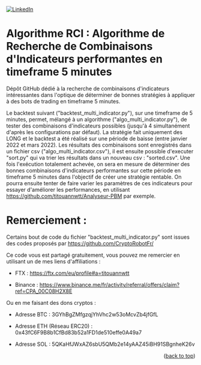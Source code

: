 <div id="top"></div>

[![LinkedIn][linkedin-shield]][linkedin-url]
# Algorithme RCI : Algorithme de Recherche de Combinaisons d'Indicateurs performantes en timeframe 5 minutes

Dépôt GitHub dédié à la recherche de combinaisons d'indicateurs intéressantes dans l'optique de déterminer de bonnes stratégies à appliquer à des bots de trading en timeframe 5 minutes.

Le backtest suivant ("backtest_multi_indicator.py"), sur une timeframe de 5 minutes, permet, mélangé à un algorithme ("algo_multi_indicator.py"), de tester des combinaisons d'indicateurs possibles (jusqu'à 4 simultanément d'après les configurations par défaut). La stratégie fait uniquement des LONG et le backtest a été réalisé sur une période de baisse (entre janvier 2022 et mars 2022).
Les résultats des combinaisons sont enregistrés dans un fichier csv ("algo_multi_indicator.csv"), il est ensuite possible d'executer "sort.py" qui va trier les résultats dans un nouveau csv : "sorted.csv".
Une fois l'exécution totalement achevée, on sera en mesure de déterminer des bonnes combinaisons d'indicateurs performantes sur cette période en timeframe 5 minutes dans l'objectif de créer une stratégie rentable. 
On pourra ensuite tenter de faire varier les paramètres de ces indicateurs pour essayer d'améliorer les performances, en utilisant https://github.com/titouannwtt/Analyseur-PBM par exemple.

# Remerciement :
Certains bout de code du fichier "backtest_multi_indicator.py" sont issues des codes proposés par https://github.com/CryptoRobotFr/

Ce code vous est partagé gratuitement, vous pouvez me remercier en utilisant un de mes liens d'affiliations :

- FTX : https://ftx.com/eu/profile#a=titouannwtt

- Binance : https://www.binance.me/fr/activity/referral/offers/claim?ref=CPA_00C08H2X8E

Ou en me faisant des dons cryptos :

- Adresse BTC : 3GYhBgZMfgzqjYhVhc2w53oMcvZb4jfGfL

- Adresse ETH (Réseau ERC20) : 0x43fC6F9B8b1CfBd83b52a1FD1de510effe0A49a7

- Adresse SOL : 5QKaHfJWxAZ6sbU5QMb2e14yAAZ45iBH91SBgnheK26v

<p align="right">(<a href="#top">back to top</a>)</p>

[linkedin-shield]: https://img.shields.io/badge/-LinkedIn-black.svg?style=for-the-badge&logo=linkedin&colorB=555
[linkedin-url]: https://www.linkedin.com/in/titouan-wattelet-78a941162/
